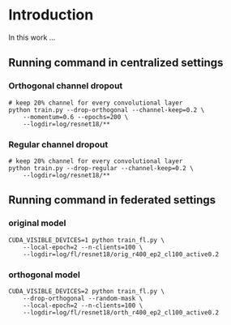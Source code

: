 # Introduction
In this work ...


## Running command in centralized settings

### Orthogonal channel dropout

```shell
# keep 20% channel for every convolutional layer
python train.py --drop-orthogonal --channel-keep=0.2 \
    --momentum=0.6 --epochs=200 \
    --logdir=log/resnet18/**
```


### Regular channel dropout
```shell
# keep 20% channel for every convolutional layer
python train.py --drop-regular --channel-keep=0.2 \
    --logdir=log/resnet18/**
```

## Running command in federated settings

### original model

```shell
CUDA_VISIBLE_DEVICES=1 python train_fl.py \
    --local-epoch=2 --n-clients=100 \
    --logdir=log/fl/resnet18/orig_r400_ep2_cl100_active0.2
```

### orthogonal model
```shell
CUDA_VISIBLE_DEVICES=2 python train_fl.py \
    --drop-orthogonal --random-mask \
    --local-epoch=2 --n-clients=100 \
    --logdir=log/fl/resnet18/orth_r400_ep2_cl100_active0.2
```